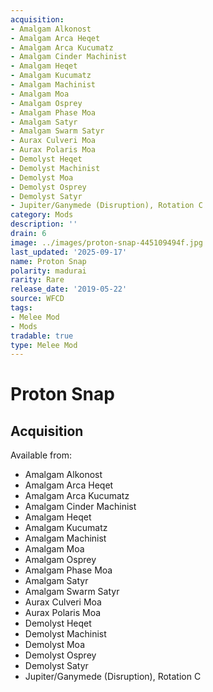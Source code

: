 ```yaml
---
acquisition:
- Amalgam Alkonost
- Amalgam Arca Heqet
- Amalgam Arca Kucumatz
- Amalgam Cinder Machinist
- Amalgam Heqet
- Amalgam Kucumatz
- Amalgam Machinist
- Amalgam Moa
- Amalgam Osprey
- Amalgam Phase Moa
- Amalgam Satyr
- Amalgam Swarm Satyr
- Aurax Culveri Moa
- Aurax Polaris Moa
- Demolyst Heqet
- Demolyst Machinist
- Demolyst Moa
- Demolyst Osprey
- Demolyst Satyr
- Jupiter/Ganymede (Disruption), Rotation C
category: Mods
description: ''
drain: 6
image: ../images/proton-snap-445109494f.jpg
last_updated: '2025-09-17'
name: Proton Snap
polarity: madurai
rarity: Rare
release_date: '2019-05-22'
source: WFCD
tags:
- Melee Mod
- Mods
tradable: true
type: Melee Mod
---
```


# Proton Snap

## Acquisition

Available from:
- Amalgam Alkonost
- Amalgam Arca Heqet
- Amalgam Arca Kucumatz
- Amalgam Cinder Machinist
- Amalgam Heqet
- Amalgam Kucumatz
- Amalgam Machinist
- Amalgam Moa
- Amalgam Osprey
- Amalgam Phase Moa
- Amalgam Satyr
- Amalgam Swarm Satyr
- Aurax Culveri Moa
- Aurax Polaris Moa
- Demolyst Heqet
- Demolyst Machinist
- Demolyst Moa
- Demolyst Osprey
- Demolyst Satyr
- Jupiter/Ganymede (Disruption), Rotation C

